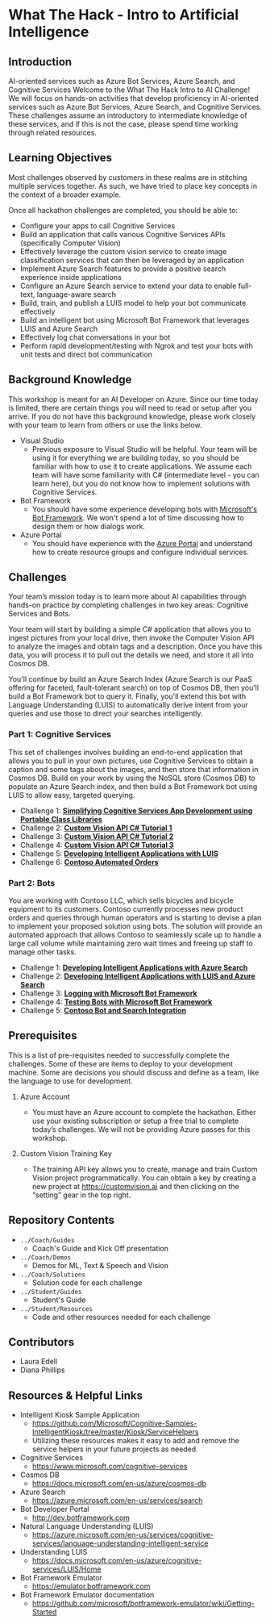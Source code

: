 # What The Hack - Intro to Artificial Intelligence
## Introduction
AI-oriented services such as Azure Bot Services, Azure Search, and Cognitive Services
Welcome to the What The Hack Intro to AI Challenge! We will focus on hands-on activities that develop proficiency in AI-oriented services such as Azure Bot Services, Azure Search, and Cognitive Services. These challenges assume an introductory to intermediate knowledge of these services, and if this is not the case, please spend time working through related resources.

## Learning Objectives
Most challenges observed by customers in these realms are in stitching multiple services together. As such, we have tried to place key concepts in the context of a broader example.

Once all hackathon challenges are completed, you should be able to:
- Configure your apps to call Cognitive Services
- Build an application that calls various Cognitive Services APIs (specifically Computer Vision) 
- Effectively leverage the custom vision service to create image classification services that can then be leveraged by an application
- Implement Azure Search features to provide a positive search experience inside applications
- Configure an Azure Search service to extend your data to enable full-text, language-aware search
- Build, train, and publish a LUIS model to help your bot communicate effectively
- Build an intelligent bot using Microsoft Bot Framework that leverages LUIS and Azure Search
- Effectively log chat conversations in your bot
- Perform rapid development/testing with Ngrok and test your bots with unit tests and direct bot communication

## Background Knowledge
This workshop is meant for an AI Developer on Azure. Since our time today is limited, there are certain things you will need to read or setup after you arrive. If you do not have this background knowledge, please work closely with your team to learn from others or use the links below.
- Visual Studio
    - Previous exposure to Visual Studio will be helpful. Your team will be using it for everything we are building today, so you should be familiar with how to use it to create applications. We assume each team will have some familiarity with C# (intermediate level - you can learn here), but you do not know how to implement solutions with Cognitive Services.
- Bot Framework
    - You should have some experience developing bots with [Microsoft's Bot Framework](https://dev.botframework.com). We won't spend a lot of time discussing how to design them or how dialogs work.
- Azure Portal
    - You should have experience with the [Azure Portal](https://portal.azure.com) and understand how to create resource groups and configure individual services. 

## Challenges
Your team’s mission today is to learn more about AI capabilities through hands-on practice by completing challenges in two key areas: Cognitive Services and Bots.

Your team will start by building a simple C# application that allows you to ingest pictures from your local drive, then invoke the Computer Vision API to analyze the images and obtain tags and a description. Once you have this data, you will process it to pull out the details we need, and store it all into Cosmos DB.

You'll continue by build an Azure Search Index (Azure Search is our PaaS offering for faceted, fault-tolerant search) on top of Cosmos DB, then you’ll build a Bot Framework bot to query it. Finally, you'll extend this bot with Language Understanding (LUIS) to automatically derive intent from your queries and use those to direct your searches intelligently. 

### Part 1: Cognitive Services
This set of challenges involves building an end-to-end application that allows you to pull in your own pictures, use Cognitive Services to obtain a caption and some tags about the images, and then store that information in Cosmos DB. Build on your work by using the NoSQL store (Cosmos DB) to populate an Azure Search index, and then build a Bot Framework bot using LUIS to allow easy, targeted querying.

- Challenge 1: **[Simplifying Cognitive Services App Development using Portable Class Libraries](Student/Guides/StudentGuide.docx)**
- Challenge 2: **[Custom Vision API C\# Tutorial 1](Student/Guides/StudentGuide.docx)**
- Challenge 3: **[Custom Vision API C\# Tutorial 2](Student/Guides/StudentGuide.docx)**
- Challenge 4: **[Custom Vision API C\# Tutorial 3](Student/Guides/StudentGuide.docx)**
- Challenge 5: **[Developing Intelligent Applications with LUIS](Student/Guides/StudentGuide.docx)**
- Challenge 6: **[Contoso Automated Orders](Student/Guides/StudentGuide.docx)**


### Part 2: Bots
You are working with Contoso LLC, which sells bicycles and bicycle equipment to its customers. Contoso currently processes new product orders and queries through human operators and is starting to devise a plan to implement your proposed solution using bots. The solution will provide an automated approach that allows Contoso to seamlessly scale up to handle a large call volume while maintaining zero wait times and freeing up staff to manage other tasks.  

- Challenge 1: **[Developing Intelligent Applications with Azure Search](Student/Guides/StudentGuide.docx)**
- Challenge 2: **[Developing Intelligent Applications with LUIS and Azure Search](Student/Guides/StudentGuide.docx)**
- Challenge 3: **[Logging with Microsoft Bot Framework](Student/Guides/StudentGuide.docx)**
- Challenge 4: **[Testing Bots with Microsoft Bot Framework](Student/Guides/StudentGuide.docx)**
- Challenge 5: **[Contoso Bot and Search Integration](Student/Guides/StudentGuide.docx)**

## Prerequisites
This is a list of pre-requisites needed to successfully complete the challenges.  Some of these are items to deploy to your development machine.  Some are decisions you should discuss and define as a team, like the language to use for development.

1. Azure Account
    - You must have an Azure account to complete the hackathon. Either use your existing subscription or setup a free trial to complete today’s challenges. We will not be providing Azure passes for this workshop.

1. Custom Vision Training Key
    - The training API key allows you to create, manage and train Custom Vision project programmatically.  You can obtain a key by creating a new project at <https://customvision.ai> and then clicking on the “setting” gear in the top right.

## Repository Contents
- `../Coach/Guides`
  - Coach's Guide and Kick Off presentation
- `../Coach/Demos`
  - Demos for ML, Text & Speech and Vision
- `../Coach/Solutions`
  - Solution code for each challenge
- `../Student/Guides`
  - Student's Guide
- `../Student/Resources`
  - Code and other resources needed for each challenge

## Contributors
- Laura Edell
- Diana Phillips

## Resources & Helpful Links
- Intelligent Kiosk Sample Application
    - <https://github.com/Microsoft/Cognitive-Samples-IntelligentKiosk/tree/master/Kiosk/ServiceHelpers>
    - Utilizing these resources makes it easy to add and remove the service helpers in your future projects as needed.
- Cognitive Services
    - <https://www.microsoft.com/cognitive-services>
- Cosmos DB
    - <https://docs.microsoft.com/en-us/azure/cosmos-db>
- Azure Search
    - <https://azure.microsoft.com/en-us/services/search>
- Bot Developer Portal
    - <http://dev.botframework.com>
- Natural Language Understanding (LUIS)
    - <https://azure.microsoft.com/en-us/services/cognitive-services/language-understanding-intelligent-service>
- Understanding LUIS
    - <https://docs.microsoft.com/en-us/azure/cognitive-services/LUIS/Home>
- Bot Framework Emulator
    - <https://emulator.botframework.com>
- Bot Framework Emulator documentation
    - <https://github.com/microsoft/botframework-emulator/wiki/Getting-Started>